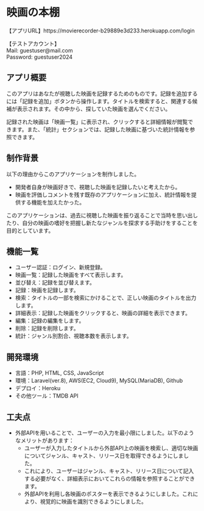 <!DOCTYPE html>
<html lang="ja">
<head>
    <meta charset="UTF-8">
<body>
    <h1>映画の本棚</h1>
    <p>【アプリURL】https://movierecorder-b29889e3d233.herokuapp.com/login</p>
    <p>【テストアカウント】<br>Mail: guestuser@mail.com<br>Password: guestuser2024</p>
    <div class="section">
        <h2>アプリ概要</h2>
        <p>このアプリはあなたが視聴した映画を記録するためのものです。記録を追加するには「記録を追加」ボタンから操作します。タイトルを検索すると、関連する候補が表示されます。その中から、探していた映画を選んでください。</p>
        <p>記録された映画は「映画一覧」に表示され、クリックすると詳細情報が閲覧できます。また、「統計」セクションでは、記録した映画に基づいた統計情報を参照できます。</p>
   </div>
    <div class="section">
        <h2>制作背景</h2>
        <p>以下の理由からこのアプリケーションを制作しました。</p>
        <ul>
            <li>開発者自身が映画好きで、視聴した映画を記録したいと考えたから。</li>
            <li>映画を評価しコメントを残す既存のアプリケーションに加え、統計情報を提供する機能を加えたかった。</li>
        </ul>
        <p>このアプリケーションは、過去に視聴した映画を振り返ることで当時を思い出したり、自分の映画の嗜好を把握し新たなジャンルを探求する手助けをすることを目的としています。</p>
    </div>
    <div class="section">
        <h2>機能一覧</h2>
        <ul>
            <li>ユーザー認証：ログイン、新規登録。</li>
            <li>映画一覧：記録した映画をすべて表示します。</li>
            <li>並び替え：記録を並び替えます。</li>
            <li>記録：映画を記録します。</li>
            <li>検索：タイトルの一部を検索にかけることで、正しい映画のタイトルを出力します。</li>
            <li>詳細表示：記録した映画をクリックすると、映画の詳細を表示できます。</li>
            <li>編集：記録の編集をします。</li>
            <li>削除：記録を削除します。</li>
            <li>統計：ジャンル別割合、視聴本数を表示します。</li>
        </ul>
    </div>
    <div class="section">
        <h2>開発環境</h2>
        <ul>
            <li>言語：PHP, HTML, CSS, JavaScript</li>
            <li>環境：Laravel(ver.8), AWS(EC2, Cloud9), MySQL(MariaDB), Github</li>
            <li>デプロイ：Heroku</li>
            <li>その他ツール：TMDB API</li>
        </ul>
    </div>
    <div class="section">
        <h2>工夫点</h2>
        <ul>
            <li>外部APIを用いることで、ユーザーの入力を最小限にしました。以下のようなメリットがあります：
                <ul>
                    <li>ユーザーが入力したタイトルから外部API上の映画を検索し、適切な映画についてジャンル、キャスト、リリース日を取得できるようにしました。</li>
                    <li>これにより、ユーザーはジャンル、キャスト、リリース日について記入する必要がなく、詳細表示においてこれらの情報を参照することができます。</li>
                    <li>外部APIを利用し各映画のポスターを表示できるようにしました。これにより、視覚的に映画を識別できるようにしました。</li>
                </ul>
            </li>
        </ul>
    </div>
</body>
</html>
